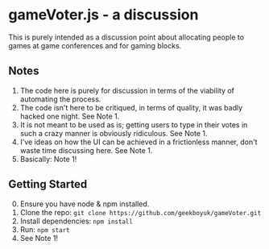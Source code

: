 # gameVoter.js - a discussion

This is purely intended as a discussion point about allocating people to games at game conferences and for gaming blocks.

## Notes

1. The code here is purely for discussion in terms of the viability of automating the process.
2. The code isn't here to be critiqued, in terms of quality, it was badly hacked one night.  See Note 1.  
3. It is not meant to be used as is; getting users to type in their votes in such a crazy manner is obviously ridiculous.  See Note 1.
4. I've ideas on how the UI can be achieved in a frictionless manner, don't waste time discussing here. See Note 1.
5. Basically: Note 1!

## Getting Started

0. Ensure you have node & npm installed.
1. Clone the repo: `git clone https://github.com/geekboyuk/gameVoter.git`
2. Install dependencies: `npm install`
3. Run: `npm start`
4. See Note 1!
